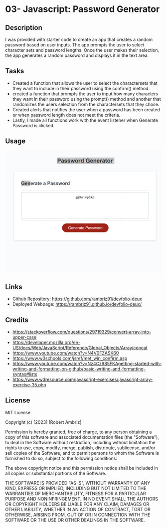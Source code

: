 # 03- Javascript: Password Generator

## Description

I was provided with starter code to create an app that creates a random password based on user inputs. The app prompts the user to select character sets and password lengths. Once the user makes their selection, the app generates a random password and displays it in the text area.

## Tasks 

- Created a function that allows the user to select the charactersets that they want to include in their password using the confirm() method.
- created a function that prompts the user to input how many characters they want in their password using the prompt() method and another that randomizes the users selection from the charactersets that they chose.
- Created alerts that notifies the user when a password has been created or when password length does not meet the criteria.
- Lastly, I made all functions work with the event listener when Generate Password is clicked.

## Usage

![Alt text](<assets/Screenshot 2023-07-20 112509.png>)

## Links

- Github Repository: https://github.com/rambriz91/devfolio-deux
- Deployed Webpage: https://rambriz91.github.io/devfolio-deux/

## Credits

- https://stackoverflow.com/questions/29719329/convert-array-into-upper-case
- https://developer.mozilla.org/en-US/docs/Web/JavaScript/Reference/Global_Objects/Array/concat
- https://www.youtube.com/watch?v=N4V0FZASK60
- https://www.w3schools.com/jsref/met_win_confirm.asp
- https://www.youtube.com/watch?v=Nz4Cz985FKAgetting-started-with-writing-and-formatting-on-github/basic-writing-and-formatting-syntax#lists
-  https://www.w3resource.com/javascript-exercises/javascript-array-exercise-35.php

## License

MIT License

Copyright (c) [2023] [Robert Ambriz]

Permission is hereby granted, free of charge, to any person obtaining a copy
of this software and associated documentation files (the "Software"), to deal
in the Software without restriction, including without limitation the rights
to use, copy, modify, merge, publish, distribute, sublicense, and/or sell
copies of the Software, and to permit persons to whom the Software is
furnished to do so, subject to the following conditions:

The above copyright notice and this permission notice shall be included in all
copies or substantial portions of the Software.

THE SOFTWARE IS PROVIDED "AS IS", WITHOUT WARRANTY OF ANY KIND, EXPRESS OR
IMPLIED, INCLUDING BUT NOT LIMITED TO THE WARRANTIES OF MERCHANTABILITY,
FITNESS FOR A PARTICULAR PURPOSE AND NONINFRINGEMENT. IN NO EVENT SHALL THE
AUTHORS OR COPYRIGHT HOLDERS BE LIABLE FOR ANY CLAIM, DAMAGES OR OTHER
LIABILITY, WHETHER IN AN ACTION OF CONTRACT, TORT OR OTHERWISE, ARISING FROM,
OUT OF OR IN CONNECTION WITH THE SOFTWARE OR THE USE OR OTHER DEALINGS IN THE
SOFTWARE.